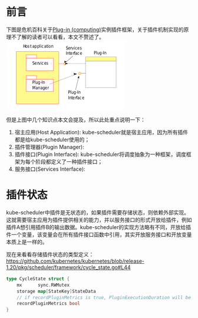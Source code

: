 <!--
 * @Author: jinde.zgm
 * @Date: 2021-03-09 21:47:58
 * @Description: 
-->

# 前言

下图是危机百科关于[Plug-in (computing)](https://link.zhihu.com/?target=http%3A//en.wikipedia.org/wiki/Plug-in_%28computing%29)实例插件框架，关于插件机制实现的原理不了解的读者可以看看，本文不赘述了。
![插件示例图](./Plug-in.png)

但是上图中几个知识点本文会提及，所以此处重点说明一下：

1. 宿主应用(Host Application): kube-scheduler就是宿主应用，因为所有插件都是给kube-scheduler使用的；
2. 插件管理器(Plugin Manager): 
3. 插件接口(Plugin Interface): kube-scheduler将调度抽象为一种框架，调度框架为每个阶段都定义了一种插件接口；
4. 服务接口(Services Interface): 

# 插件状态

kube-scheduler中插件是无状态的，如果插件需要存储状态，则依赖外部实现。这就需要宿主应用为插件提供相关的能力，并以服务接口的形式开放给插件，例如插件A想引用插件B的输出数据。kube-scheduler的实现方法略有不同，开放给插件一个变量，该变量会在所有插件接口函数中引用，其实开放服务接口和开放变量本质上是一样的。

现在来看看存储插件状态的类型定义：<https://github.com/kubernetes/kubernetes/blob/release-1.20/pkg/scheduler/framework/cycle_state.go#L44>

```go
type CycleState struct {
    mx      sync.RWMutex
    storage map[StateKey]StateData
    // if recordPluginMetrics is true, PluginExecutionDuration will be recorded for this cycle.
    recordPluginMetrics bool
}
```
